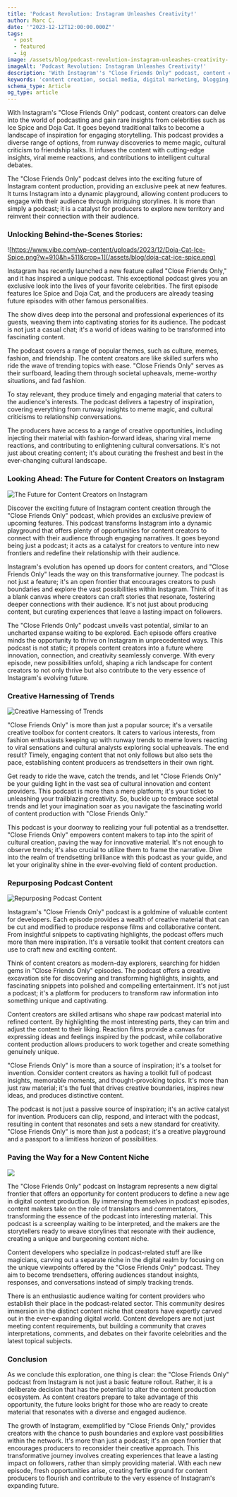 ```yaml
---
title: 'Podcast Revolution: Instagram Unleashes Creativity!'
author: Marc C.
date: '"2023-12-12T12:00:00.000Z"'
tags:
  - post
  - featured
  - ig
image: /assets/blog/podcast-revolution-instagram-unleashes-creativity-.png
imageAlt: 'Podcast Revolution: Instagram Unleashes Creativity!'
description: 'With Instagram''s "Close Friends Only" podcast, content creators can delve into the world of podcasting and gain rare insights from celebrities such as I...'
keywords: 'content creation, social media, digital marketing, blogging, SEO, content strategy, social media marketing, online marketing'
schema_type: Article
og_type: article
---
```

With Instagram's "Close Friends Only" podcast, content creators can delve into the world of podcasting and gain rare insights from celebrities such as Ice Spice and Doja Cat. It goes beyond traditional talks to become a landscape of inspiration for engaging storytelling. This podcast provides a diverse range of options, from runway discoveries to meme magic, cultural criticism to friendship talks. It infuses the content with cutting-edge insights, viral meme reactions, and contributions to intelligent cultural debates.

The "Close Friends Only" podcast delves into the exciting future of Instagram content production, providing an exclusive peek at new features. It turns Instagram into a dynamic playground, allowing content producers to engage with their audience through intriguing storylines. It is more than simply a podcast; it is a catalyst for producers to explore new territory and reinvent their connection with their audience.

### Unlocking Behind-the-Scenes Stories:

![https://www.vibe.com/wp-content/uploads/2023/12/Doja-Cat-Ice-Spice.png?w=910&h=511&crop=1](/assets/blog/doja-cat-ice-spice.png)

Instagram has recently launched a new feature called "Close Friends Only," and it has inspired a unique podcast. This exceptional podcast gives you an exclusive look into the lives of your favorite celebrities. The first episode features Ice Spice and Doja Cat, and the producers are already teasing future episodes with other famous personalities. 

The show dives deep into the personal and professional experiences of its guests, weaving them into captivating stories for its audience. The podcast is not just a casual chat; it's a world of ideas waiting to be transformed into fascinating content. 

The podcast covers a range of popular themes, such as culture, memes, fashion, and friendship. The content creators are like skilled surfers who ride the wave of trending topics with ease. "Close Friends Only" serves as their surfboard, leading them through societal upheavals, meme-worthy situations, and fad fashion. 

To stay relevant, they produce timely and engaging material that caters to the audience's interests. The podcast delivers a tapestry of inspiration, covering everything from runway insights to meme magic, and cultural criticisms to relationship conversations. 

The producers have access to a range of creative opportunities, including injecting their material with fashion-forward ideas, sharing viral meme reactions, and contributing to enlightening cultural conversations. It's not just about creating content; it's about curating the freshest and best in the ever-changing cultural landscape.

### Looking Ahead: The Future for Content Creators on Instagram

![The Future for Content Creators on Instagram](/assets/blog/ffcc.png)

Discover the exciting future of Instagram content creation through the "Close Friends Only" podcast, which provides an exclusive preview of upcoming features. This podcast transforms Instagram into a dynamic playground that offers plenty of opportunities for content creators to connect with their audience through engaging narratives. It goes beyond being just a podcast; it acts as a catalyst for creators to venture into new frontiers and redefine their relationship with their audience.

Instagram's evolution has opened up doors for content creators, and "Close Friends Only" leads the way on this transformative journey. The podcast is not just a feature; it's an open frontier that encourages creators to push boundaries and explore the vast possibilities within Instagram. Think of it as a blank canvas where creators can craft stories that resonate, fostering deeper connections with their audience. It's not just about producing content, but curating experiences that leave a lasting impact on followers.

The "Close Friends Only" podcast unveils vast potential, similar to an uncharted expanse waiting to be explored. Each episode offers creative minds the opportunity to thrive on Instagram in unprecedented ways. This podcast is not static; it propels content creators into a future where innovation, connection, and creativity seamlessly converge. With every episode, new possibilities unfold, shaping a rich landscape for content creators to not only thrive but also contribute to the very essence of Instagram's evolving future.



### Creative Harnessing of Trends

![Creative Harnessing of Trends](/assets/blog/ht.png)

"Close Friends Only" is more than just a popular source; it's a versatile creative toolbox for content creators. It caters to various interests, from fashion enthusiasts keeping up with runway trends to meme lovers reacting to viral sensations and cultural analysts exploring social upheavals. The end result? Timely, engaging content that not only follows but also sets the pace, establishing content producers as trendsetters in their own right.

Get ready to ride the wave, catch the trends, and let "Close Friends Only" be your guiding light in the vast sea of cultural innovation and content providers. This podcast is more than a mere platform; it's your ticket to unleashing your trailblazing creativity. So, buckle up to embrace societal trends and let your imagination soar as you navigate the fascinating world of content production with "Close Friends Only."

This podcast is your doorway to realizing your full potential as a trendsetter. "Close Friends Only" empowers content makers to tap into the spirit of cultural creation, paving the way for innovative material. It's not enough to observe trends; it's also crucial to utilize them to frame the narrative. Dive into the realm of trendsetting brilliance with this podcast as your guide, and let your originality shine in the ever-evolving field of content production.

### Repurposing Podcast Content

![Repurposing Podcast Content](/assets/blog/rc.png)

Instagram's "Close Friends Only" podcast is a goldmine of valuable content for developers. Each episode provides a wealth of creative material that can be cut and modified to produce response films and collaborative content. From insightful snippets to captivating highlights, the podcast offers much more than mere inspiration. It's a versatile toolkit that content creators can use to craft new and exciting content.

Think of content creators as modern-day explorers, searching for hidden gems in "Close Friends Only" episodes. The podcast offers a creative excavation site for discovering and transforming highlights, insights, and fascinating snippets into polished and compelling entertainment. It's not just a podcast; it's a platform for producers to transform raw information into something unique and captivating.

Content creators are skilled artisans who shape raw podcast material into refined content. By highlighting the most interesting parts, they can trim and adjust the content to their liking. Reaction films provide a canvas for expressing ideas and feelings inspired by the podcast, while collaborative content production allows producers to work together and create something genuinely unique.

"Close Friends Only" is more than a source of inspiration; it's a toolset for invention. Consider content creators as having a toolkit full of podcast insights, memorable moments, and thought-provoking topics. It's more than just raw material; it's the fuel that drives creative boundaries, inspires new ideas, and produces distinctive content.

The podcast is not just a passive source of inspiration; it's an active catalyst for invention. Producers can clip, respond, and interact with the podcast, resulting in content that resonates and sets a new standard for creativity. "Close Friends Only" is more than just a podcast; it's a creative playground and a passport to a limitless horizon of possibilities.



### Paving the Way for a New Content Niche

![](/assets/blog/ncn.png)

The "Close Friends Only" podcast on Instagram represents a new digital frontier that offers an opportunity for content producers to define a new age in digital content production. By immersing themselves in podcast episodes, content makers take on the role of translators and commentators, transforming the essence of the podcast into interesting material. This podcast is a screenplay waiting to be interpreted, and the makers are the storytellers ready to weave storylines that resonate with their audience, creating a unique and burgeoning content niche.

Content developers who specialize in podcast-related stuff are like magicians, carving out a separate niche in the digital realm by focusing on the unique viewpoints offered by the "Close Friends Only" podcast. They aim to become trendsetters, offering audiences standout insights, responses, and conversations instead of simply tracking trends.

There is an enthusiastic audience waiting for content providers who establish their place in the podcast-related sector. This community desires immersion in the distinct content niche that creators have expertly carved out in the ever-expanding digital world. Content developers are not just meeting content requirements, but building a community that craves interpretations, comments, and debates on their favorite celebrities and the latest topical subjects.



### Conclusion

As we conclude this exploration, one thing is clear: the "Close Friends Only" podcast from Instagram is not just a basic feature rollout. Rather, it is a deliberate decision that has the potential to alter the content production ecosystem. As content creators prepare to take advantage of this opportunity, the future looks bright for those who are ready to create material that resonates with a diverse and engaged audience.

The growth of Instagram, exemplified by "Close Friends Only," provides creators with the chance to push boundaries and explore vast possibilities within the network. It's more than just a podcast; it's an open frontier that encourages producers to reconsider their creative approach. This transformative journey involves creating experiences that leave a lasting impact on followers, rather than simply providing material. With each new episode, fresh opportunities arise, creating fertile ground for content producers to flourish and contribute to the very essence of Instagram's expanding future.
